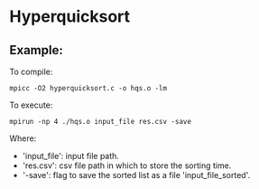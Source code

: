 # Hyperquicksort

## Example:

To compile:
```
mpicc -O2 hyperquicksort.c -o hqs.o -lm
```
To execute:
```
mpirun -np 4 ./hqs.o input_file res.csv -save
```

Where:
- 'input_file': input file path.
- 'res.csv': csv file path in which to store the sorting time.
- '-save': flag to save the sorted list as a file 'input_file_sorted'.

